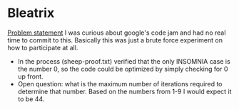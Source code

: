 # Bleatrix

[Problem statement](https://code.google.com/codejam/contest/6254486/dashboard) 
I was curious about google's code jam and had no real time to commit to this. Basically this was just a brute force experiment on how to participate at all.

* In the process (sheep-proof.txt) verified that the only INSOMNIA case is the number 0, so the code could be optimized by simply checking for 0 up front. 
* Open question: what is the maximum number of iterations required to determine that number. Based on the numbers from 1-9 I would expect it to be 44.